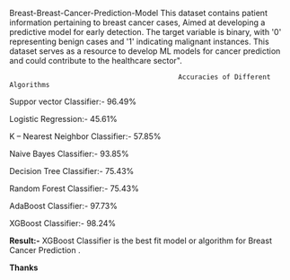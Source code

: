 Breast-Breast-Cancer-Prediction-Model
This dataset contains patient information pertaining to breast cancer cases,
Aimed at developing a predictive model for early detection. 
The target variable is binary, with '0' representing benign cases and '1' indicating malignant instances.
This dataset serves as a resource to develop ML models for cancer prediction and could contribute to the healthcare sector".
                                    
                                              Accuracies of Different Algorithms
Suppor vector Classifier:-        96.49%

Logistic Regression:-             45.61%

K – Nearest Neighbor Classifier:- 57.85%

Naive Bayes Classifier:-          93.85%

Decision Tree Classifier:-        75.43%

Random Forest Classifier:-        75.43%

AdaBoost Classifier:-             97.73%

XGBoost Classifier:-              98.24%

 
**Result:-**   XGBoost Classifier is the best fit model or algorithm for Breast Cancer Prediction .

**Thanks**


 
